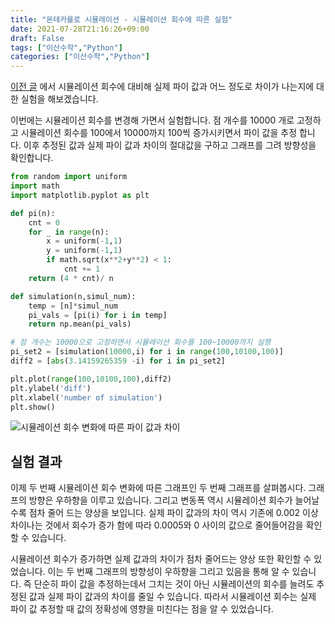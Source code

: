 ```yaml
---
title: "몬테카를로 시뮬레이션 - 시뮬레이션 회수에 따른 실험"
date: 2021-07-28T21:16:26+09:00
draft: False
tags: ["이산수학","Python"]
categories: ["이산수학","Python"]
---
```


[이전 글](https://choosunsick.github.io/post/montecalo_pyvsrs/) 에서 시뮬레이션 회수에 대비해 실제 파이 값과 어느 정도로 차이가 나는지에 대한 실험을 해보겠습니다.

이번에는 시뮬레이션 회수를 변경해 가면서 실험합니다. 점 개수를 10000 개로 고정하고 시뮬레이션 회수를 100에서 10000까지 100씩 증가시키면서 파이 값을 추정 합니다. 이후 추정된 값과 실제 파이 값과 차이의 절대값을 구하고 그래프를 그려 방향성을 확인합니다.

```python
from random import uniform
import math
import matplotlib.pyplot as plt

def pi(n):
    cnt = 0
    for _ in range(n):
        x = uniform(-1,1)
        y = uniform(-1,1)
        if math.sqrt(x**2+y**2) < 1:
            cnt += 1
    return (4 * cnt)/ n

def simulation(n,simul_num):
    temp = [n]*simul_num
    pi_vals = [pi(i) for i in temp]
    return np.mean(pi_vals)

# 점 개수는 10000으로 고정하면서 시뮬레이션 회수를 100~10000까지 실행 
pi_set2 = [simulation(10000,i) for i in range(100,10100,100)]
diff2 = [abs(3.14159265359 -i) for i in pi_set2]

plt.plot(range(100,10100,100),diff2)
plt.ylabel('diff')
plt.xlabel('number of simulation')
plt.show()
```

![시뮬레이션 회수 변화에 따른 파이 값과 차이](https://user-images.githubusercontent.com/19144813/127321267-05998d63-b8c4-4604-817c-194d94732e62.png)

## 실험 결과

이제 두 번째 시뮬레이션 회수 변화에 따른 그래프인 두 번째 그래프를 살펴봅시다. 그래프의 방향은 우하향을 이루고 있습니다. 그리고 변동폭 역시 시뮬레이션 회수가 늘어날 수록 점차 줄어 드는 양상을 보입니다. 실제 파이 값과의 차이 역시 기존에 0.002 이상 차이나는 것에서 회수가 증가 함에 따라 0.0005와 0 사이의 값으로 줄어들어감을 확인할 수 있습니다.

시뮬레이션 회수가 증가하면 실제 값과의 차이가 점차 줄어드는 양상 또한 확인할 수 있었습니다. 이는 두 번째 그래프의 방향성이 우하향을 그리고 있음을 통해 알 수 있습니다. 즉 단순히 파이 값을 추정하는데서 그치는 것이 아닌 시뮬레이션의 회수를 늘려도 추정된 값과 실제 파이 값과의 차이를 줄일 수 있습니다. 따라서 시뮬레이션 회수는 실제 파이 값 추정할 때 값의 정확성에 영향을 미친다는 점을 알 수 있었습니다.
